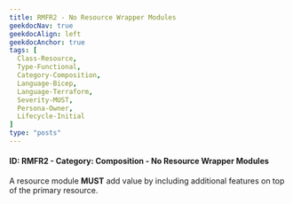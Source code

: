 ```yaml
---
title: RMFR2 - No Resource Wrapper Modules
geekdocNav: true
geekdocAlign: left
geekdocAnchor: true
tags: [
  Class-Resource,
  Type-Functional,
  Category-Composition,
  Language-Bicep,
  Language-Terraform,
  Severity-MUST,
  Persona-Owner,
  Lifecycle-Initial
]
type: "posts"
---
```


#### ID: RMFR2 - Category: Composition - No Resource Wrapper Modules

A resource module **MUST** add value by including additional features on top of the primary resource.
